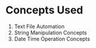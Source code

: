 # Concepts Used

1) Text File Automation
2) String Manipulation Concepts
3) Date Time Operation Concepts